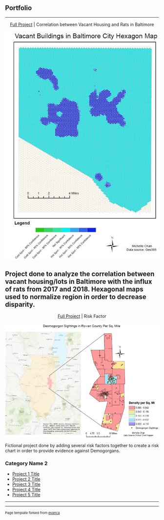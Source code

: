 ## Portfolio
---
<p align="center">
<a href="pdf/lab5part1a-merged.pdf">Full Project</a> | Correlation between Vacant Housing and Rats in Baltimore
<br><br>
<img src="images/ya2.JPG"/>
<br>
  
Project done to analyze the correlation between vacant housing/lots in Baltimore with the influx of rats from 2017 and 2018. Hexagonal maps used to normalize region in order to decrease disparity. 
<br>
---
<p align="center">
<a href="pdf/practical2_pt1-merged.pdf">Full Project</a> | Risk Factor 
<br><br>
<img src="images/practical.JPG"/>
<br>
  
Fictional project done by adding several risk factors together to create a risk chart in order to provide evidence against Demogorgans.
<br>

### Category Name 2

- [Project 1 Title](http://example.com/)
- [Project 2 Title](http://example.com/)
- [Project 3 Title](http://example.com/)
- [Project 4 Title](http://example.com/)
- [Project 5 Title](http://example.com/)

---




---
<p style="font-size:11px">Page template forked from <a href="https://github.com/evanca/quick-portfolio">evanca</a></p>
<!-- Remove above link if you don't want to attibute -->

